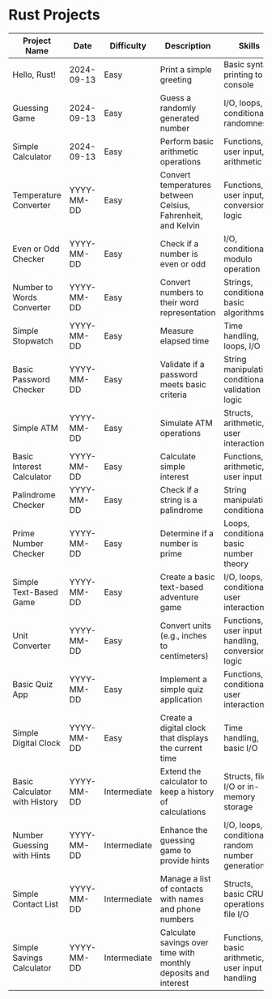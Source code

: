 # Rust Projects

| Project Name                  | Date       | Difficulty   | Description                                                    | Skills                                              |
| ----------------------------- | ---------- | ------------ | -------------------------------------------------------------- | --------------------------------------------------- |
| Hello, Rust!                  | 2024-09-13 | Easy         | Print a simple greeting                                        | Basic syntax, printing to console                   |
| Guessing Game                 | 2024-09-13 | Easy         | Guess a randomly generated number                              | I/O, loops, conditionals, randomness                |
| Simple Calculator             | 2024-09-13 | Easy         | Perform basic arithmetic operations                            | Functions, user input, arithmetic                   |
| Temperature Converter         | YYYY-MM-DD | Easy         | Convert temperatures between Celsius, Fahrenheit, and Kelvin   | Functions, user input, conversion logic             |
| Even or Odd Checker           | YYYY-MM-DD | Easy         | Check if a number is even or odd                               | I/O, conditionals, modulo operation                 |
| Number to Words Converter     | YYYY-MM-DD | Easy         | Convert numbers to their word representation                   | Strings, conditionals, basic algorithms             |
| Simple Stopwatch              | YYYY-MM-DD | Easy         | Measure elapsed time                                           | Time handling, loops, I/O                           |
| Basic Password Checker        | YYYY-MM-DD | Easy         | Validate if a password meets basic criteria                    | String manipulation, conditionals, validation logic |
| Simple ATM                    | YYYY-MM-DD | Easy         | Simulate ATM operations                                        | Structs, arithmetic, user interaction               |
| Basic Interest Calculator     | YYYY-MM-DD | Easy         | Calculate simple interest                                      | Functions, arithmetic, user input                   |
| Palindrome Checker            | YYYY-MM-DD | Easy         | Check if a string is a palindrome                              | String manipulation, conditionals                   |
| Prime Number Checker          | YYYY-MM-DD | Easy         | Determine if a number is prime                                 | Loops, conditionals, basic number theory            |
| Simple Text-Based Game        | YYYY-MM-DD | Easy         | Create a basic text-based adventure game                       | I/O, loops, conditionals, user interaction          |
| Unit Converter                | YYYY-MM-DD | Easy         | Convert units (e.g., inches to centimeters)                    | Functions, user input handling, conversion logic    |
| Basic Quiz App                | YYYY-MM-DD | Easy         | Implement a simple quiz application                            | Functions, conditionals, user interaction           |
| Simple Digital Clock          | YYYY-MM-DD | Easy         | Create a digital clock that displays the current time          | Time handling, basic I/O                            |
| Basic Calculator with History | YYYY-MM-DD | Intermediate | Extend the calculator to keep a history of calculations        | Structs, file I/O or in-memory storage              |
| Number Guessing with Hints    | YYYY-MM-DD | Intermediate | Enhance the guessing game to provide hints                     | I/O, loops, conditionals, random number generation  |
| Simple Contact List           | YYYY-MM-DD | Intermediate | Manage a list of contacts with names and phone numbers         | Structs, basic CRUD operations, file I/O            |
| Simple Savings Calculator     | YYYY-MM-DD | Intermediate | Calculate savings over time with monthly deposits and interest | Functions, basic arithmetic, user input handling    |
